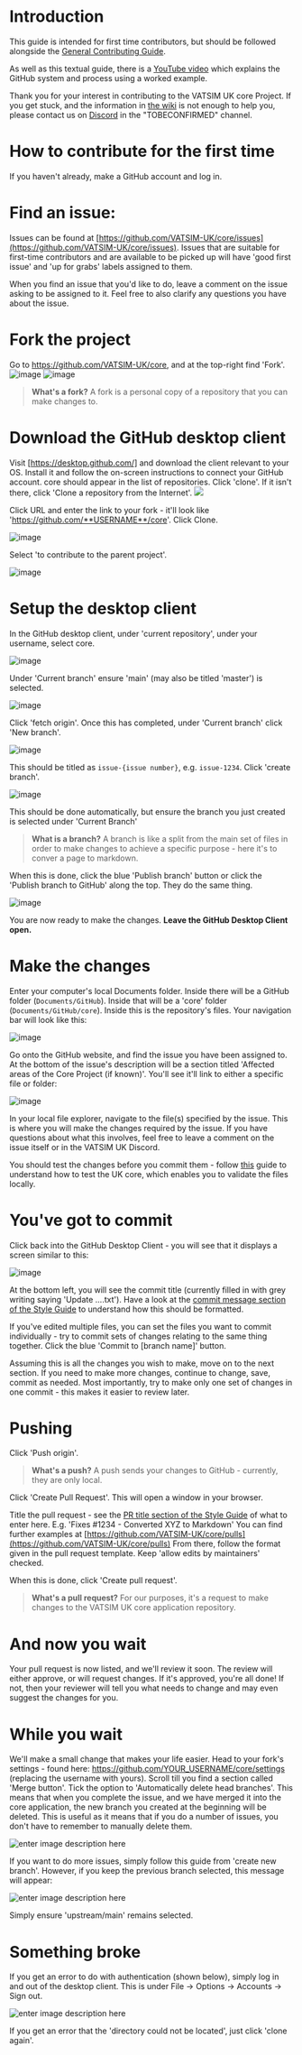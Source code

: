 # Introduction

This guide is intended for first time contributors, but should be followed alongside the [General Contributing Guide](https://github.com/VATSIM-UK/core/blob/main/.github/CONTRIBUTING.md).

As well as this textual guide, there is a [YouTube video](https://www.youtube.com/watch?v=FDddSD34f1o) which explains the GitHub system and process using a worked example.

Thank you for your interest in contributing to the VATSIM UK core Project. If you get stuck, and the information in [the wiki](https://github.com/VATSIM-UK/core/wiki) is not enough to help you, please contact us on [Discord](https://www.vatsim.uk/discord) in the "TOBECONFIRMED" channel.

# How to contribute for the first time

If you haven't already, make a GitHub account and log in.

# Find an issue:

Issues can be found at [https://github.com/VATSIM-UK/core/issues](https://github.com/VATSIM-UK/core/issues).
Issues that are suitable for first-time contributors and are available to be picked up will have 'good first issue' and 'up for grabs' labels assigned to them.

When you find an issue that you'd like to do, leave a comment on the issue asking to be assigned to it. Feel free to also clarify any questions you have about the issue.

# Fork the project

Go to https://github.com/VATSIM-UK/core, and at the top-right find 'Fork'.
![image](https://github.com/user-attachments/assets/ae0ffcc9-edb0-49f7-ba2d-bcea3411c625)
![image](https://github.com/user-attachments/assets/99f623b2-d9d6-42b2-ad36-14575399a175)

> **What's a fork?** A fork is a personal copy of a repository that you can make changes to.

# Download the GitHub desktop client

Visit [https://desktop.github.com/] and download the client relevant to your OS. Install it and follow the on-screen instructions to connect your GitHub account.
core should appear in the list of repositories. Click 'clone'.
If it isn't there, click 'Clone a repository from the Internet'.
![](https://user-images.githubusercontent.com/14115426/104220684-c3cf2880-5437-11eb-81a7-f0b62372369e.png)

Click URL and enter the link to your fork - it'll look like 'https://github.com/**USERNAME**/core'. Click Clone.

![image](https://github.com/user-attachments/assets/c4453fac-96b1-4bc1-888f-ee289d94a695)

Select 'to contribute to the parent project'.

![image](https://github.com/user-attachments/assets/80f24b7b-fa84-428c-aa3d-658be0972429)

# Setup the desktop client

In the GitHub desktop client, under 'current repository', under your username, select core.

![image](https://github.com/user-attachments/assets/49d8f32a-1a03-431a-8c24-1c090e8f7e02)

Under 'Current branch' ensure 'main' (may also be titled 'master') is selected.

![image](https://github.com/user-attachments/assets/709ddaef-c300-4ee3-87a1-f2657d9631a9)

Click 'fetch origin'.
Once this has completed, under 'Current branch' click 'New branch'.

![image](https://github.com/user-attachments/assets/6630f55a-f332-4b6d-be26-4854940c8cb1)

This should be titled as `issue-{issue number}`, e.g. `issue-1234`.
Click 'create branch'.

![image](https://github.com/user-attachments/assets/57c5a2fb-8d85-4b3b-a68e-2a0aa0b71e10)

This should be done automatically, but ensure the branch you just created is selected under 'Current Branch'

> **What is a branch?** A branch is like a split from the main set of files in order to make changes to achieve a specific purpose - here it's to conver a page to markdown.

When this is done, click the blue 'Publish branch' button or click the 'Publish branch to GitHub' along the top. They do the same thing.

![image](https://github.com/user-attachments/assets/bcde387f-bd5e-4c4d-8df6-3b72117ad446)

You are now ready to make the changes. **Leave the GitHub Desktop Client open.**

# Make the changes

Enter your computer's local Documents folder. Inside there will be a GitHub folder (`Documents/GitHub`). Inside that will be a 'core' folder (`Documents/GitHub/core`). Inside this is the repository's files.
Your navigation bar will look like this:

![image](https://github.com/user-attachments/assets/0c3e2e81-735d-48db-970b-b6650d61dd23)

Go onto the GitHub website, and find the issue you have been assigned to. At the bottom of the issue's description will be a section titled 'Affected areas of the Core Project (if known)'. You'll see it'll link to either a specific file or folder:

![image](https://github.com/user-attachments/assets/8294f3ff-f405-4c0a-855f-9a29f103e02e)

In your local file explorer, navigate to the file(s) specified by the issue. This is where you will make the changes required by the issue. If you have questions about what this involves, feel free to leave a comment on the issue itself or in the VATSIM UK Discord.

You should test the changes before you commit them - follow [this](https://github.com/VATSIM-UK/core/blob/main/.github/testing.md) guide to understand how to test the UK core, which enables you to validate the files locally.

# You've got to commit

Click back into the GitHub Desktop Client - you will see that it displays a screen similar to this:

![image](https://github.com/user-attachments/assets/51415634-0fb7-4ac6-9616-d341a80cc9eb)

At the bottom left, you will see the commit title (currently filled in with grey writing saying 'Update ....txt'). Have a look at the [commit message section of the Style Guide](https://github.com/VATSIM-UK/core/blob/main/.github/Style%20Guide.md#commits) to understand how this should be formatted.

If you've edited multiple files, you can set the files you want to commit individually - try to commit sets of changes relating to the same thing together.
Click the blue 'Commit to [branch name]' button.

Assuming this is all the changes you wish to make, move on to the next section. If you need to make more changes, continue to change, save, commit as needed.
Most importantly, try to make only one set of changes in one commit - this makes it easier to review later.

# Pushing

Click 'Push origin'.

> **What's a push?** A push sends your changes to GitHub - currently, they are only local.

Click 'Create Pull Request'. This will open a window in your browser.

Title the pull request - see the [PR title section of the Style Guide](https://github.com/VATSIM-UK/core/blob/main/.github/Style%20Guide.md#prs) of what to enter here.
E.g. 'Fixes #1234 - Converted XYZ to Markdown'
You can find further examples at [https://github.com/VATSIM-UK/core/pulls](https://github.com/VATSIM-UK/core/pulls)
From there, follow the format given in the pull request template.
Keep 'allow edits by maintainers' checked.

When this is done, click 'Create pull request'.

> **What's a pull request?** For our purposes, it's a request to make changes to the VATSIM UK core application repository.

# And now you wait

Your pull request is now listed, and we'll review it soon. The review will either approve, or will request changes.
If it's approved, you're all done! If not, then your reviewer will tell you what needs to change and may even suggest the changes for you.

# While you wait

We'll make a small change that makes your life easier.
Head to your fork's settings - found here: https://github.com/YOUR_USERNAME/core/settings (replacing the username with yours).
Scroll till you find a section called 'Merge button'.
Tick the option to 'Automatically delete head branches'.
This means that when you complete the issue, and we have merged it into the core application, the new branch you created at the beginning will be deleted. This is useful as it means that if you do a number of issues, you don't have to remember to manually delete them.

![enter image description here](https://user-images.githubusercontent.com/14115426/101295367-261f8280-3815-11eb-8c31-2a3b2ebb8503.png)

If you want to do more issues, simply follow this guide from 'create new branch'. However, if you keep the previous branch selected, this message will appear:

![enter image description here](https://user-images.githubusercontent.com/14115426/101295301-bad5b080-3814-11eb-8015-3a6b83ec2038.png)

Simply ensure 'upstream/main' remains selected.

# Something broke

If you get an error to do with authentication (shown below), simply log in and out of the desktop client. This is under File -> Options -> Accounts -> Sign out.

![enter image description here](https://user-images.githubusercontent.com/14115426/101294746-75fc4a80-3811-11eb-8827-841c250205d8.png)

If you get an error that the 'directory could not be located', just click 'clone again'.
